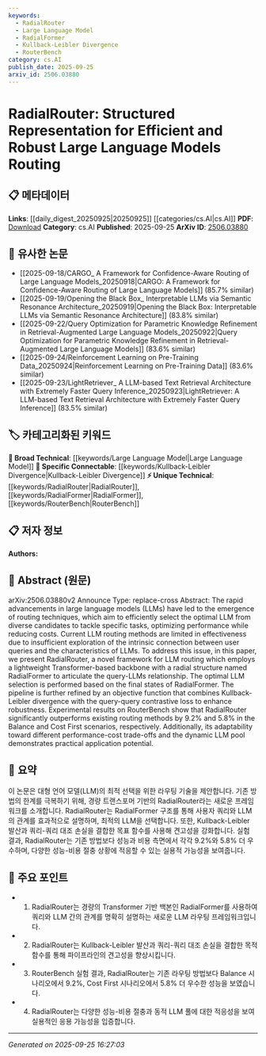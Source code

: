 ```yaml
---
keywords:
  - RadialRouter
  - Large Language Model
  - RadialFormer
  - Kullback-Leibler Divergence
  - RouterBench
category: cs.AI
publish_date: 2025-09-25
arxiv_id: 2506.03880
---
```


<!-- KEYWORD_LINKING_METADATA:
{
  "processed_timestamp": "2025-09-25T16:27:03.096199",
  "vocabulary_version": "1.0",
  "selected_keywords": [
    "RadialRouter",
    "Large Language Model",
    "RadialFormer",
    "Kullback-Leibler Divergence",
    "RouterBench"
  ],
  "rejected_keywords": [],
  "similarity_scores": {
    "RadialRouter": 0.8,
    "Large Language Model": 0.85,
    "RadialFormer": 0.78,
    "Kullback-Leibler Divergence": 0.77,
    "RouterBench": 0.75
  },
  "extraction_method": "AI_prompt_based",
  "budget_applied": true,
  "candidates_json": {
    "candidates": [
      {
        "surface": "RadialRouter",
        "canonical": "RadialRouter",
        "aliases": [],
        "category": "unique_technical",
        "rationale": "RadialRouter is a novel framework specific to this paper, offering a unique approach to LLM routing.",
        "novelty_score": 0.85,
        "connectivity_score": 0.65,
        "specificity_score": 0.9,
        "link_intent_score": 0.8
      },
      {
        "surface": "Large Language Models",
        "canonical": "Large Language Model",
        "aliases": [
          "LLM",
          "LLMs"
        ],
        "category": "broad_technical",
        "rationale": "Large Language Models are central to the paper's focus on routing and optimization.",
        "novelty_score": 0.3,
        "connectivity_score": 0.95,
        "specificity_score": 0.7,
        "link_intent_score": 0.85
      },
      {
        "surface": "RadialFormer",
        "canonical": "RadialFormer",
        "aliases": [],
        "category": "unique_technical",
        "rationale": "RadialFormer is a specific component of the RadialRouter framework, crucial for understanding its structure.",
        "novelty_score": 0.8,
        "connectivity_score": 0.6,
        "specificity_score": 0.85,
        "link_intent_score": 0.78
      },
      {
        "surface": "Kullback-Leibler divergence",
        "canonical": "Kullback-Leibler Divergence",
        "aliases": [
          "KL divergence"
        ],
        "category": "specific_connectable",
        "rationale": "Kullback-Leibler divergence is a key mathematical concept used in the paper's objective function.",
        "novelty_score": 0.5,
        "connectivity_score": 0.8,
        "specificity_score": 0.75,
        "link_intent_score": 0.77
      },
      {
        "surface": "RouterBench",
        "canonical": "RouterBench",
        "aliases": [],
        "category": "unique_technical",
        "rationale": "RouterBench is a specific benchmark used to evaluate the RadialRouter's performance.",
        "novelty_score": 0.7,
        "connectivity_score": 0.55,
        "specificity_score": 0.8,
        "link_intent_score": 0.75
      }
    ],
    "ban_list_suggestions": [
      "routing methods",
      "performance-cost trade-offs"
    ]
  },
  "decisions": [
    {
      "candidate_surface": "RadialRouter",
      "resolved_canonical": "RadialRouter",
      "decision": "linked",
      "scores": {
        "novelty": 0.85,
        "connectivity": 0.65,
        "specificity": 0.9,
        "link_intent": 0.8
      }
    },
    {
      "candidate_surface": "Large Language Models",
      "resolved_canonical": "Large Language Model",
      "decision": "linked",
      "scores": {
        "novelty": 0.3,
        "connectivity": 0.95,
        "specificity": 0.7,
        "link_intent": 0.85
      }
    },
    {
      "candidate_surface": "RadialFormer",
      "resolved_canonical": "RadialFormer",
      "decision": "linked",
      "scores": {
        "novelty": 0.8,
        "connectivity": 0.6,
        "specificity": 0.85,
        "link_intent": 0.78
      }
    },
    {
      "candidate_surface": "Kullback-Leibler divergence",
      "resolved_canonical": "Kullback-Leibler Divergence",
      "decision": "linked",
      "scores": {
        "novelty": 0.5,
        "connectivity": 0.8,
        "specificity": 0.75,
        "link_intent": 0.77
      }
    },
    {
      "candidate_surface": "RouterBench",
      "resolved_canonical": "RouterBench",
      "decision": "linked",
      "scores": {
        "novelty": 0.7,
        "connectivity": 0.55,
        "specificity": 0.8,
        "link_intent": 0.75
      }
    }
  ]
}
-->

# RadialRouter: Structured Representation for Efficient and Robust Large Language Models Routing

## 📋 메타데이터

**Links**: [[daily_digest_20250925|20250925]] [[categories/cs.AI|cs.AI]]
**PDF**: [Download](https://arxiv.org/pdf/2506.03880.pdf)
**Category**: cs.AI
**Published**: 2025-09-25
**ArXiv ID**: [2506.03880](https://arxiv.org/abs/2506.03880)

## 🔗 유사한 논문
- [[2025-09-18/CARGO_ A Framework for Confidence-Aware Routing of Large Language Models_20250918|CARGO: A Framework for Confidence-Aware Routing of Large Language Models]] (85.7% similar)
- [[2025-09-19/Opening the Black Box_ Interpretable LLMs via Semantic Resonance Architecture_20250919|Opening the Black Box: Interpretable LLMs via Semantic Resonance Architecture]] (83.8% similar)
- [[2025-09-22/Query Optimization for Parametric Knowledge Refinement in Retrieval-Augmented Large Language Models_20250922|Query Optimization for Parametric Knowledge Refinement in Retrieval-Augmented Large Language Models]] (83.6% similar)
- [[2025-09-24/Reinforcement Learning on Pre-Training Data_20250924|Reinforcement Learning on Pre-Training Data]] (83.6% similar)
- [[2025-09-23/LightRetriever_ A LLM-based Text Retrieval Architecture with Extremely Faster Query Inference_20250923|LightRetriever: A LLM-based Text Retrieval Architecture with Extremely Faster Query Inference]] (83.5% similar)

## 🏷️ 카테고리화된 키워드
**🧠 Broad Technical**: [[keywords/Large Language Model|Large Language Model]]
**🔗 Specific Connectable**: [[keywords/Kullback-Leibler Divergence|Kullback-Leibler Divergence]]
**⚡ Unique Technical**: [[keywords/RadialRouter|RadialRouter]], [[keywords/RadialFormer|RadialFormer]], [[keywords/RouterBench|RouterBench]]

## 📋 저자 정보

**Authors:** 

## 📄 Abstract (원문)

arXiv:2506.03880v2 Announce Type: replace-cross 
Abstract: The rapid advancements in large language models (LLMs) have led to the emergence of routing techniques, which aim to efficiently select the optimal LLM from diverse candidates to tackle specific tasks, optimizing performance while reducing costs. Current LLM routing methods are limited in effectiveness due to insufficient exploration of the intrinsic connection between user queries and the characteristics of LLMs. To address this issue, in this paper, we present RadialRouter, a novel framework for LLM routing which employs a lightweight Transformer-based backbone with a radial structure named RadialFormer to articulate the query-LLMs relationship. The optimal LLM selection is performed based on the final states of RadialFormer. The pipeline is further refined by an objective function that combines Kullback-Leibler divergence with the query-query contrastive loss to enhance robustness. Experimental results on RouterBench show that RadialRouter significantly outperforms existing routing methods by 9.2\% and 5.8\% in the Balance and Cost First scenarios, respectively. Additionally, its adaptability toward different performance-cost trade-offs and the dynamic LLM pool demonstrates practical application potential.

## 📝 요약

이 논문은 대형 언어 모델(LLM)의 최적 선택을 위한 라우팅 기술을 제안합니다. 기존 방법의 한계를 극복하기 위해, 경량 트랜스포머 기반의 RadialRouter라는 새로운 프레임워크를 소개합니다. RadialRouter는 RadialFormer 구조를 통해 사용자 쿼리와 LLM의 관계를 효과적으로 설명하며, 최적의 LLM을 선택합니다. 또한, Kullback-Leibler 발산과 쿼리-쿼리 대조 손실을 결합한 목표 함수를 사용해 견고성을 강화합니다. 실험 결과, RadialRouter는 기존 방법보다 성능과 비용 측면에서 각각 9.2%와 5.8% 더 우수하며, 다양한 성능-비용 절충 상황에 적응할 수 있는 실용적 가능성을 보여줍니다.

## 🎯 주요 포인트

- 1. RadialRouter는 경량의 Transformer 기반 백본인 RadialFormer를 사용하여 쿼리와 LLM 간의 관계를 명확히 설명하는 새로운 LLM 라우팅 프레임워크입니다.
- 2. RadialRouter는 Kullback-Leibler 발산과 쿼리-쿼리 대조 손실을 결합한 목적 함수를 통해 파이프라인의 견고성을 향상시킵니다.
- 3. RouterBench 실험 결과, RadialRouter는 기존 라우팅 방법보다 Balance 시나리오에서 9.2%, Cost First 시나리오에서 5.8% 더 우수한 성능을 보였습니다.
- 4. RadialRouter는 다양한 성능-비용 절충과 동적 LLM 풀에 대한 적응성을 보여 실용적인 응용 가능성을 입증합니다.


---

*Generated on 2025-09-25 16:27:03*